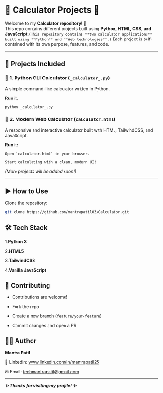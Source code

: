 #  🧮 Calculator Projects 🚀

Welcome to my **Calculator repository**! 🎉  
This repo contains different projects built using **Python, HTML, CSS, and JavaScript**.`(This repository contains **two calculator applications** built using **Python** and **Web technologies**.)` 
Each project is self-contained with its own purpose, features, and code.

---

## 📂 Projects Included

### 🔹 1. Python CLI Calculator (`_calculator_.py`)
A simple command-line calculator written in Python.  

**Run it:**
```bash
python _calculator_.py
```

### 🔹 2. Modern Web Calculator (`calculator.html`)

A responsive and interactive calculator built with HTML, TailwindCSS, and JavaScript.

**Run it:**
```
Open `calculator.html` in your browser.

Start calculating with a clean, modern UI!
```

*(More projects will be added soon!)*

---

## ▶️ How to Use
 Clone the repository:
   ```bash
   git clone https://github.com/mantrapatil03/Calculator.git
   ```

## 🛠️ Tech Stack

1.**Python 3**

2.**HTML5**

3.**TailwindCSS**

4.**Vanilla JavaScript**

## 🤝 Contributing

- Contributions are welcome!

- Fork the repo

- Create a new branch (`feature/your-feature`)

- Commit changes and open a PR


## 👨‍💻 Author
**Mantra Patil**

💼 LinkedIn: www.linkedin.com/in/mantrapatil25

✉ Email: techmantrapatil@gmail.com

---
***✨ Thanks for visiting my profile! ✨***





